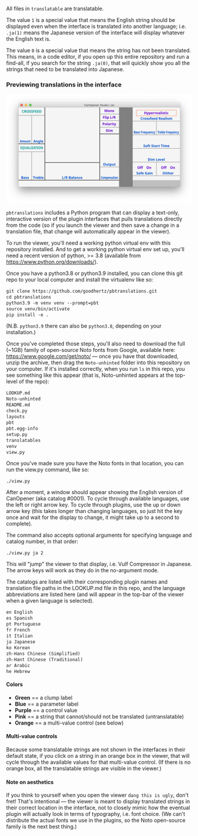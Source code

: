 All files in `translatable` are translatable.

The value `1` is a special value that means the English string should be displayed even when the interface is translated into another language; i.e. `.ja(1)` means the Japanese version of the interface will display whatever the English text is.

The value `0` is a special value that means the string has not been translated. This means, in a code editor, if you open up this entire repository and run a find-all, if you search for the string `.ja(0)`, that will quickly show you all the strings that need to be translated into Japanese.

### Previewing translations in the interface

![](viewer-screenshot.png)

`pbtranslations` includes a Python program that can display a text-only, interactive version of the plugin interfaces that pulls translations directly from the code (so if you launch the viewer and then save a change in a translation file, that change will automatically appear in the viewer).

To run the viewer, you'll need a working python virtual env with this repository installed. And to get a working python virtual env set up, you'll need a recent version of python, >= 3.8 (available from https://www.python.org/downloads/).

Once you have a python3.8 or python3.9 installed, you can clone this git repo to your local computer and install the virtualenv like so: 

```
git clone https://github.com/goodhertz/pbtranslations.git
cd pbtranslations
python3.9 -m venv venv --prompt=pbt
source venv/bin/activate
pip install -e .
```

(N.B. `python3.9` there can also be `python3.8`, depending on your installation.)

Once you've completed those steps, you'll also need to download the full (~1GB) family of open-source Noto fonts from Google, available here: https://www.google.com/get/noto/ — once you have that downloaded, unzip the archive, then drag the `Noto-unhinted` folder into this repository on your computer. If it's installed correctly, when you run `ls` in this repo, you see something like this appear (that is, Noto-unhinted appears at the top-level of the repo):

```
LOOKUP.md
Noto-unhinted
README.md
check.py
layouts
pbt
pbt.egg-info
setup.py
translatables
venv
view.py
```

Once you've made sure you have the Noto fonts in that location, you can run the view.py command, like so:

```
./view.py
```

After a moment, a window should appear showing the English version of CanOpener (aka catalog #0001). To cycle through available languages, use the left or right arrow key. To cycle through plugins, use the up or down arrow key (this takes longer than changing languages, so just hit the key once and wait for the display to change, it might take up to a second to complete).

The command also accepts optional arguments for specifying language and catalog number, in that order:

```
./view.py ja 2
```

This will "jump" the viewer to that display, i.e. Vulf Compressor in Japanese. The arrow keys will work as they do in the no-argument mode.

The catalogs are listed with their corresponding plugin names and translation file paths in the LOOKUP.md file in this repo, and the language abbreviations are listed here (and will appear in the top-bar of the viewer when a given language is selected).

```
en English
es Spanish
pt Portuguese
fr French
it Italian
ja Japanese
ko Korean
zh-Hans Chinese (Simplified)
zh-Hant Chinese (Traditional)
ar Arabic
he Hebrew
```

#### Colors

- __Green__ == a clump label
- __Blue__ == a parameter label
- __Purple__ == a control value
- __Pink__ == a string that cannot/should not be translated (untranslatable)
- __Orange__ == a multi-value control (see below)

#### Multi-value controls

Because some translatable strings are not shown in the interfaces in their default state, if you click on a string in an orange box in the viewer, that will cycle through the available values for that multi-value control. (If there is no orange box, all the translatable strings are visible in the viewer.)

#### Note on aesthetics

If you think to yourself when you open the viewer `dang this is ugly`, don't fret! That's intentional — the viewer is meant to display translated strings in their correct location in the interface, not to closely mimic how the eventual plugin will actually look in terms of typography, i.e. font choice. (We can't distribute the actual fonts we use in the plugins, so the Noto open-source family is the next best thing.)